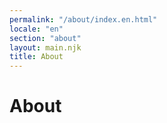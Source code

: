 ```yaml
---
permalink: "/about/index.en.html"
locale: "en"
section: "about"
layout: main.njk
title: About
---
```


# About
